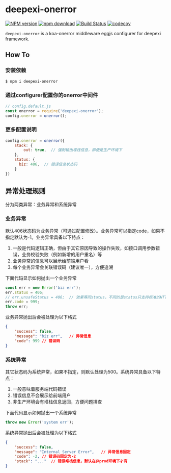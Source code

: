 # deepexi-onerror

[![NPM version][npm-image]][npm-url]
[![npm download][download-image]][download-url]
[![Build Status](https://www.travis-ci.org/deepexi/deepexi-onerror.svg?branch=master)](https://www.travis-ci.org/deepexi/deepexi-onerror)
[![codecov](https://codecov.io/gh/deepexi/deepexi-onerror/branch/master/graph/badge.svg)](https://codecov.io/gh/deepexi/deepexi-onerror)

[npm-image]: https://img.shields.io/npm/v/deepexi-onerror.svg
[npm-url]: https://www.npmjs.com/package/deepexi-onerror
[download-image]: https://img.shields.io/npm/dm/deepexi-onerror.svg
[download-url]: https://www.npmjs.com/package/deepexi-onerror

`deepexi-onerror` is a koa-onerror middleware eggjs configurer for deepexi framework.

## How To

### 安装依赖

```bash
$ npm i deepexi-onerror
```

### 通过configurer配置你的onerror中间件

```js
// config.default.js
const onerror = require('deepexi-onerror');
config.onerror = onerror();
```

### 更多配置说明

```js
config.onerror = onerror({
    stack: {
        out: true,  // 强制输出堆栈信息，即使是生产环境下
    },
    status: {
      biz: 406,  // 错误信息状态码
    }
})
```

## 异常处理规则

分为两类异常：业务异常和系统异常

### 业务异常

默认406状态码为业务异常（可通过配置修改）。业务异常可以指定code，如果不指定默认为-1。业务异常具备以下特点：

1. 一般是代码逻辑正确，但由于其它原因导致的操作失败，如接口调用参数错误，业务校验失败（例如新增的用户重名）等
2. 业务异常的信息可以展示给前端用户看
3. 每个业务异常会关联错误码（建议唯一），方便追溯

下面代码显示如何抛出一个业务异常

```js
const err = new Error('biz err');
err.status = 406;
// err.unsafeStatus = 406;  // 效果等同status，不同的是status只支持标准的HTTP状态码，而unsafeStatus可以让你使用非标准的HTTP状态码（如430）
err.code = 999;
throw err;
```

业务异常抛出后会被处理为以下格式
```json
{
    "success": false,
    "message": "biz err",   // 异常信息
    "code": 999 // 错误码
}
```

### 系统异常

其它状态码为系统异常，如果不指定，则默认处理为500。系统异常具备以下特点：

1. 一般意味着服务端代码错误
2. 错误信息不会展示给前端用户
3. 非生产环境会有堆栈信息返回，方便问题排查

下面代码显示如何抛出一个系统异常

```js
throw new Error('system err');
```

系统异常抛出后会被处理为以下格式
```json
{
    "success": false,
    "message": "Internal Server Error",   // 异常信息固定
    "code": -2, // 错误码固定为-2
    "stack": "..."  // 错误堆栈信息，默认在非prod环境下才有
}
```
